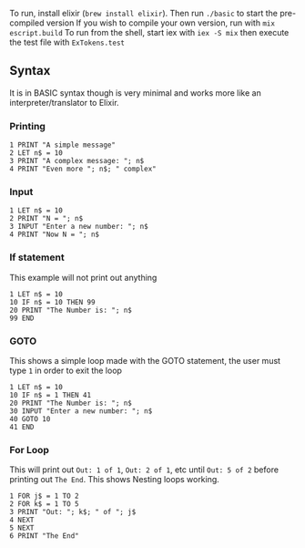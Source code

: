 To run, install elixir (`brew install elixir`).
Then run `./basic` to start the pre-compiled version
If you wish to compile your own version, run with `mix escript.build`
To run from the shell, start iex with `iex -S mix` then execute the test file with `ExTokens.test`

## Syntax
It is in BASIC syntax though is very minimal and works more like an interpreter/translator to Elixir.

### Printing

```
1 PRINT "A simple message"
2 LET n$ = 10
3 PRINT "A complex message: "; n$
4 PRINT "Even more "; n$; " complex"
```

### Input

```
1 LET n$ = 10
2 PRINT "N = "; n$
3 INPUT "Enter a new number: "; n$
4 PRINT "Now N = "; n$
```

### If statement

This example will not print out anything
```
1 LET n$ = 10
10 IF n$ = 10 THEN 99
20 PRINT "The Number is: "; n$
99 END
```

### GOTO

This shows a simple loop made with the GOTO statement, the user must type `1` in order to exit the loop
```
1 LET n$ = 10
10 IF n$ = 1 THEN 41
20 PRINT "The Number is: "; n$
30 INPUT "Enter a new number: "; n$
40 GOTO 10
41 END
```

### For Loop

This will print out `Out: 1 of 1`, `Out: 2 of 1`, etc until `Out: 5 of 2` before printing out `The End`. This shows Nesting loops working.
```
1 FOR j$ = 1 TO 2
2 FOR k$ = 1 TO 5
3 PRINT "Out: "; k$; " of "; j$
4 NEXT
5 NEXT
6 PRINT "The End"
```
